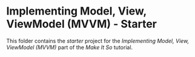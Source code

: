# Implementing Model, View, ViewModel (MVVM) - Starter

This folder contains the _starter_ project for the _Implementing Model, View, ViewModel (MVVM)_ part of the _Make It So_ tutorial.